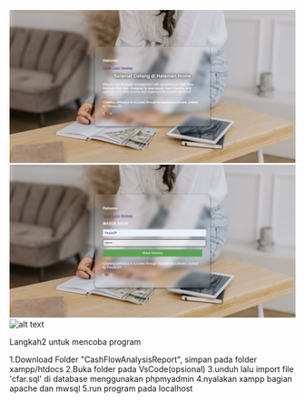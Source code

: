 ![alt text](https://github.com/FauzanZF/Cash_Flow_Analysis_Report/blob/main/homepageInterface.png?raw=true)
![alt text](https://github.com/FauzanZF/Cash_Flow_Analysis_Report/blob/main/Login%26registerInterface.png?raw=true)
![alt text](https://github.com/FauzanZF/Cash_Flow_Analysis_Report/blob/main/MainInterface.png?raw=true)

Langkah2 untuk mencoba program

1.Download Folder "CashFlowAnalysisReport", simpan pada folder xampp/htdocs
2.Buka folder pada VsCode(opsional)
3.unduh lalu import file 'cfar.sql' di database menggunakan phpmyadmin
4.nyalakan xampp bagian apache dan mwsql
5.run program pada localhost

